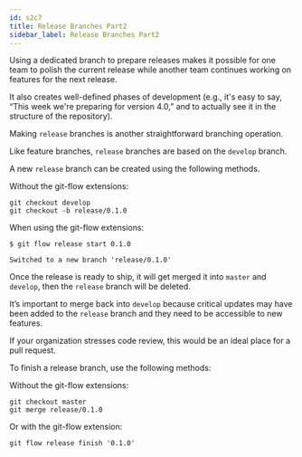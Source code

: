 ```yaml
---
id: s2c7
title: Release Branches Part2
sidebar_label: Release Branches Part2
---
```


Using a dedicated branch to prepare releases makes it possible for one team to polish the current release while another team continues working on features for the next release.

It also creates well-defined phases of development (e.g., it's easy to say,
“This week we're preparing for version 4.0,” and to actually see it in the structure of the repository).




Making `release` branches is another straightforward branching operation.

Like feature branches, `release` branches are based on the `develop` branch.

A new `release` branch can be created using the following methods.

Without the git-flow extensions:

```
git checkout develop
git checkout -b release/0.1.0
```

When using the git-flow extensions:
```
$ git flow release start 0.1.0
```


`Switched to a new branch 'release/0.1.0'`

Once the release is ready to ship, it will get merged it into `master` and `develop`, then the `release` branch will be deleted.

It’s important to merge back into `develop` because critical updates may have been added to the `release` branch and they need to be accessible to new features.

If your organization stresses code review, this would be an ideal place for a pull request.



To finish a release branch, use the following methods:

Without the git-flow extensions:

```
git checkout master
git merge release/0.1.0
```

Or with the git-flow extension:
```
git flow release finish '0.1.0'
```
